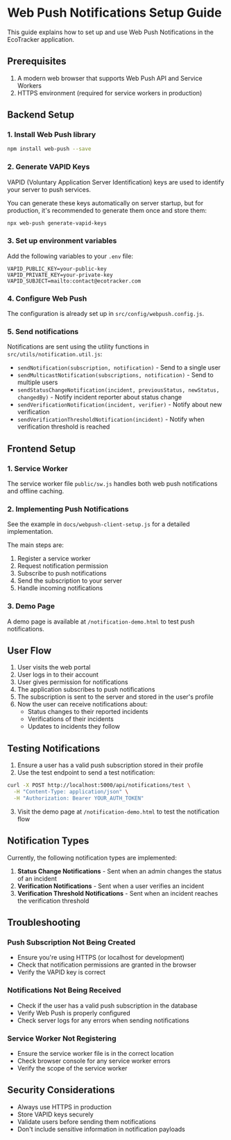# Web Push Notifications Setup Guide

This guide explains how to set up and use Web Push Notifications in the EcoTracker application.

## Prerequisites

1. A modern web browser that supports Web Push API and Service Workers
2. HTTPS environment (required for service workers in production)

## Backend Setup

### 1. Install Web Push library

```bash
npm install web-push --save
```

### 2. Generate VAPID Keys

VAPID (Voluntary Application Server Identification) keys are used to identify your server to push services.

You can generate these keys automatically on server startup, but for production, it's recommended to generate them once and store them:

```bash
npx web-push generate-vapid-keys
```

### 3. Set up environment variables

Add the following variables to your `.env` file:

```
VAPID_PUBLIC_KEY=your-public-key
VAPID_PRIVATE_KEY=your-private-key
VAPID_SUBJECT=mailto:contact@ecotracker.com
```

### 4. Configure Web Push

The configuration is already set up in `src/config/webpush.config.js`.

### 5. Send notifications

Notifications are sent using the utility functions in `src/utils/notification.util.js`:

- `sendNotification(subscription, notification)` - Send to a single user
- `sendMulticastNotification(subscriptions, notification)` - Send to multiple users
- `sendStatusChangeNotification(incident, previousStatus, newStatus, changedBy)` - Notify incident reporter about status change
- `sendVerificationNotification(incident, verifier)` - Notify about new verification
- `sendVerificationThresholdNotification(incident)` - Notify when verification threshold is reached

## Frontend Setup

### 1. Service Worker

The service worker file `public/sw.js` handles both web push notifications and offline caching.

### 2. Implementing Push Notifications

See the example in `docs/webpush-client-setup.js` for a detailed implementation.

The main steps are:

1. Register a service worker
2. Request notification permission
3. Subscribe to push notifications
4. Send the subscription to your server
5. Handle incoming notifications

### 3. Demo Page

A demo page is available at `/notification-demo.html` to test push notifications.

## User Flow

1. User visits the web portal
2. User logs in to their account
3. User gives permission for notifications
4. The application subscribes to push notifications
5. The subscription is sent to the server and stored in the user's profile
6. Now the user can receive notifications about:
   - Status changes to their reported incidents
   - Verifications of their incidents
   - Updates to incidents they follow

## Testing Notifications

1. Ensure a user has a valid push subscription stored in their profile
2. Use the test endpoint to send a test notification:

```bash
curl -X POST http://localhost:5000/api/notifications/test \
  -H "Content-Type: application/json" \
  -H "Authorization: Bearer YOUR_AUTH_TOKEN"
```

3. Visit the demo page at `/notification-demo.html` to test the notification flow

## Notification Types

Currently, the following notification types are implemented:

1. **Status Change Notifications** - Sent when an admin changes the status of an incident
2. **Verification Notifications** - Sent when a user verifies an incident
3. **Verification Threshold Notifications** - Sent when an incident reaches the verification threshold

## Troubleshooting

### Push Subscription Not Being Created

- Ensure you're using HTTPS (or localhost for development)
- Check that notification permissions are granted in the browser
- Verify the VAPID key is correct

### Notifications Not Being Received

- Check if the user has a valid push subscription in the database
- Verify Web Push is properly configured
- Check server logs for any errors when sending notifications

### Service Worker Not Registering

- Ensure the service worker file is in the correct location
- Check browser console for any service worker errors
- Verify the scope of the service worker

## Security Considerations

- Always use HTTPS in production
- Store VAPID keys securely
- Validate users before sending them notifications
- Don't include sensitive information in notification payloads 